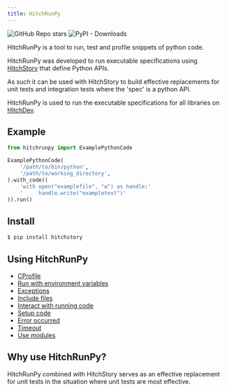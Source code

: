 ```yaml
---
title: HitchRunPy
---
```



<img alt="GitHub Repo stars" src="https://img.shields.io/github/stars/hitchdev/hitchrunpy?style=social"> 
<img alt="PyPI - Downloads" src="https://img.shields.io/pypi/dm/hitchrunpy">




HitchRunPy is a tool to run, test and profile snippets of python code.

HitchRunPy was developed to run executable specifications
using [HitchStory](https://hitchdev.com/hitchstory) that define
Python APIs.

As such it can be used with HitchStory to build effective replacements
for unit tests and integration tests where the 'spec' is a python API.

HitchRunPy is used to run the executable specifications for all libraries
on [HitchDev](https://hitchdev.com/).

## Example


```python
from hitchrunpy import ExamplePythonCode

ExamplePythonCode(
    '/path/to/bin/python',
    '/path/to/working_directory',
).with_code((
    'with open("examplefile", "w") as handle:'
    '     handle.write("exampletext")'
)).run()
```


## Install

```sh
$ pip install hitchstory
```

## Using HitchRunPy

- [CProfile](using/alpha/cprofile)
- [Run with environment variables](using/alpha/environment-vars)
- [Exceptions](using/alpha/exceptions)
- [Include files](using/alpha/include-files)
- [Interact with running code](using/alpha/interact-with-running-code)
- [Setup code](using/alpha/setup-code)
- [Error occurred](using/alpha/syntax-errors)
- [Timeout](using/alpha/timeout)
- [Use modules](using/alpha/variables)



## Why use HitchRunPy?

HitchRunPy combined with HitchStory serves as an effective replacement for unit tests
in the situation where unit tests are most effective.